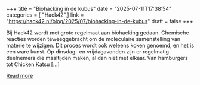 +++
title = "Biohacking in de kubus"
date = "2025-07-11T17:38:54"
categories = [ "Hack42",]
link = "https://hack42.nl/blog/2025/07/biohacking-in-de-kubus"
draft = false
+++

Bij Hack42 wordt met grote regelmaat aan biohacking gedaan. Chemische reacties worden teweeggebracht om de moleculaire samenstelling van materie te wijzigen. Dit proces wordt ook weleens koken genoemd, en het is een ware kunst. Op dinsdag- en vrijdagavonden zijn er regelmatig deelnemers die maaltijden maken, al dan niet met elkaar. Van hamburgers tot Chicken Katsu [&#8230;]

[Read more](https://hack42.nl/blog/2025/07/biohacking-in-de-kubus)